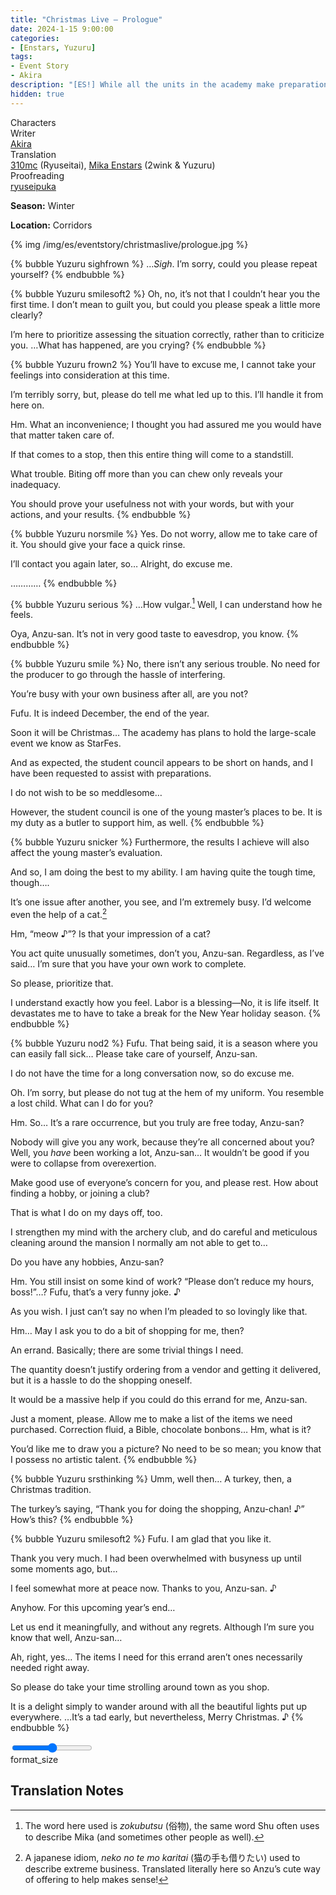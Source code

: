 ```yaml
---
title: "Christmas Live – Prologue"
date: 2024-1-15 9:00:00
categories:
- [Enstars, Yuzuru]
tags:
- Event Story
- Akira
description: "[ES!] While all the units in the academy make preparations for the coming massive Christmas event, “StarFes”, Hinata and Yuuta’s hearts don’t seem to be aligning with each other…"
hidden: true
---
```

<div class="three-wrapper" style="--storyColor:#5ac189;--storyColor-rgb:90,193,137;--storyColor-h:147.4;--storyColor-s:45.4%;--storyColor-l:55.5%;">
    <div class="info-area">
        <div class="info">
            <div class="info-item characters">
                <div class="label">
                    Characters
                </div>
                <div class="value">
                <a href="/categories/Enstars/Yuzuru" character="Yuzuru"></a>
                </div>
            </div>
            <div class="info-item one">
                <div class="label">
                    Writer
                </div>
                <div class="value">
                    <a href="/tags/Akira/">Akira</a>
                </div>
            </div>
            <div class="info-item two">
                <div class="label">
                    Translation
                </div>
                <div class="value">
                    <a href="/about" target="_blank">310mc</a> (Ryuseitai), <a href="https://twilightmalachite.tumblr.com/" target="_blank">Mika Enstars</a> (2wink & Yuzuru) 
                </div>
            </div>
            <div class="info-item three">
                <div class="label">
                   Proofreading
                </div>
                <div class="value">
                    <a href="https://ryuseipuka.notion.site/proofed-by-ryuseipuka-020757643ea94baabea5e7d21f325a8b" target="_blank">ryuseipuka</a>
                </div>
            </div>
        </div>
    </div>
</div>

<!-- more -->

<div class="msr-season winter">
    <p><span><b>Season:</b> Winter</span></p>
</div>

<div class="msr-location">
    <p><span><b>Location:</b> Corridors</span></p>
</div>

{% img /img/es/eventstory/christmaslive/prologue.jpg %}

{% bubble Yuzuru sighfrown %}
…<em>Sigh</em>. I’m sorry, could you please repeat yourself?
{% endbubble %}

{% bubble Yuzuru smilesoft2 %}
Oh, no, it’s not that I couldn’t hear you the first time. I don’t mean to guilt you, but could you please speak a little more clearly?

I’m here to prioritize assessing the situation correctly, rather than to criticize you. …What has happened, are you crying?
{% endbubble %}

{% bubble Yuzuru frown2 %}
You’ll have to excuse me, I cannot take your feelings into consideration at this time.

I’m terribly sorry, but, please do tell me what led up to this. I’ll handle it from here on.

Hm. What an inconvenience; I thought you had assured me you would have that matter taken care of.

If that comes to a stop, then this entire thing will come to a standstill.

What trouble. Biting off more than you can chew only reveals your inadequacy.

You should prove your usefulness not with your words, but with your actions, and your results.
{% endbubble %}

{% bubble Yuzuru norsmile %}
Yes. Do not worry, allow me to take care of it. You should give your face a quick rinse.

I’ll contact you again later, so… Alright, do excuse me.

…………
{% endbubble %}

{% bubble Yuzuru serious %}
…How vulgar.[^1] Well, I can understand how he feels.

Oya, Anzu-san. It’s not in very good taste to eavesdrop, you know.
{% endbubble %}

{% bubble Yuzuru smile %}
No, there isn’t any serious trouble. No need for the producer to go through the hassle of interfering.

You’re busy with your own business after all, are you not?

Fufu. It is indeed December, the end of the year.

Soon it will be Christmas… The academy has plans to hold the large-scale event we know as StarFes.

And as expected, the student council appears to be short on hands, and I have been requested to assist with preparations.

I do not wish to be so meddlesome…

However, the student council is one of the young master’s places to be. It is my duty as a butler to support him, as well.
{% endbubble %}

{% bubble Yuzuru snicker %}
Furthermore, the results I achieve will also affect the young master’s evaluation.

And so, I am doing the best to my ability. I am having quite the tough time, though….

It’s one issue after another, you see, and I’m extremely busy. I’d welcome even the help of a cat.[^2]

Hm, “meow ♪”? Is that your impression of a cat?

You act quite unusually sometimes, don’t you, Anzu-san. Regardless, as I’ve said… I’m sure that you have your own work to complete.

So please, prioritize that.

I understand exactly how you feel. Labor is a blessing—No, it is life itself. It devastates me to have to take a break for the New Year holiday season.
{% endbubble %}

{% bubble Yuzuru nod2 %}
Fufu. That being said, it is a season where you can easily fall sick… Please take care of yourself, Anzu-san.

I do not have the time for a long conversation now, so do excuse me.

Oh. I’m sorry, but please do not tug at the hem of my uniform. You resemble a lost child. What can I do for you?

Hm. So… It’s a rare occurrence, but you truly are free today, Anzu-san?

Nobody will give you any work, because they’re all concerned about you? Well, you <em>have</em> been working a lot, Anzu-san… It wouldn’t be good if you were to collapse from overexertion.

Make good use of everyone’s concern for you, and please rest. How about finding a hobby, or joining a club?

That is what I do on my days off, too.

I strengthen my mind with the archery club, and do careful and meticulous cleaning around the mansion I normally am not able to get to…

Do you have any hobbies, Anzu-san?

Hm. You still insist on some kind of work? “Please don’t reduce my hours, boss!”…? Fufu, that’s a very funny joke. ♪

As you wish. I just can’t say no when I’m pleaded to so lovingly like that.

Hm… May I ask you to do a bit of shopping for me, then?

An errand. Basically; there are some trivial things I need.

The quantity doesn’t justify ordering from a vendor and getting it delivered, but it is a hassle to do the shopping oneself.

It would be a massive help if you could do this errand for me, Anzu-san.

Just a moment, please. Allow me to make a list of the items we need purchased. Correction fluid, a Bible, chocolate bonbons… Hm, what is it?

You’d like me to draw you a picture? No need to be so mean; you know that I possess no artistic talent.
{% endbubble %}

{% bubble Yuzuru srsthinking %}
Umm, well then… A turkey, then, a Christmas tradition.

The turkey’s saying, “Thank you for doing the shopping, Anzu-chan! ♪” How’s this?
{% endbubble %}

{% bubble Yuzuru smilesoft2 %}
Fufu. I am glad that you like it.

Thank you very much. I had been overwhelmed with busyness up until some moments ago, but…

I feel somewhat more at peace now. Thanks to you, Anzu-san. ♪

Anyhow. For this upcoming year’s end…

Let us end it meaningfully, and without any regrets. Although I’m sure you know that well, Anzu-san…

Ah, right, yes… The items I need for this errand aren’t ones necessarily needed right away.

So please do take your time strolling around town as you shop.

It is a delight simply to wander around with all the beautiful lights put up everywhere. …It’s a tad early, but nevertheless, Merry Christmas. ♪
{% endbubble %}

<div class="navigation2">
    <div class="toolbar-wrapper">
        <div class="slider-container">
            <input type="range" min="1" max="5" value="3" class="slider">
        </div>
        <div class="toolbar">
            <a target="_blank" href="/translations" class="home-button" title="Translations Masterlist"><i class="fa fa-home"></i></a>
            <div class="toolbar__section">
                <a id="sliderDrop">
                    <span class="material-icons-round" title="Text Size">format_size</span>
                </a>
            </div>
            <a target="_blank" href="/christmas_live" title="Index"><i class="fa fa-star"></i></a>
            <a href="/christmas_live/dot_to_dot" title="Next Chapter: Dot to Dot"><i class="fa fa-arrow-right"></i></a>
        </div>
    </div>
</div>

## Translation Notes

[^1]: The word here used is <em>zokubutsu</em> (俗物), the same word Shu often uses to describe Mika (and sometimes other people as well).
[^2]: A japanese idiom, <em>neko no te mo karitai</em> (猫の手も借りたい) used to describe extreme business. Translated literally here so Anzu’s cute way of offering to help makes sense!